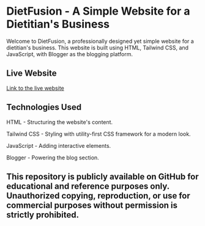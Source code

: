 # DietFusion - A Simple Website for a Dietitian's Business
Welcome to DietFusion, a professionally designed yet simple website for a dietitian's business. This website is built using HTML, Tailwind CSS, and JavaScript, with Blogger as the blogging platform.

## Live Website
[Link to the live website](https://dietfusion.netlify.app)

## Technologies Used

HTML - Structuring the website's content.

Tailwind CSS - Styling with utility-first CSS framework for a modern look.

JavaScript - Adding interactive elements.

Blogger - Powering the blog section.


## This repository is publicly available on GitHub for educational and reference purposes only. Unauthorized copying, reproduction, or use for commercial purposes without permission is strictly prohibited.

